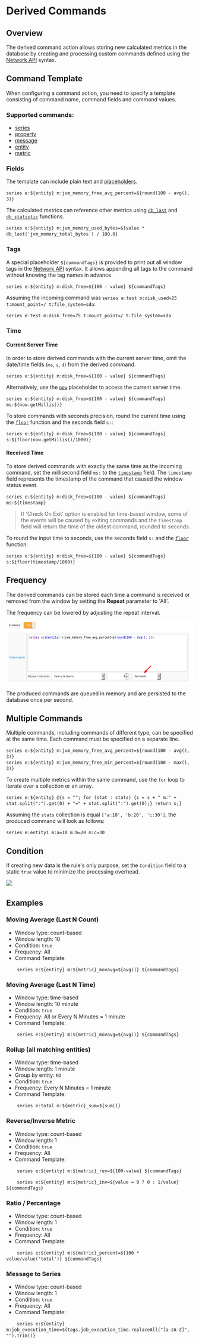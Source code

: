 # Derived Commands

## Overview

The derived command action allows storing new calculated metrics in the database by creating and processing custom commands defined using the [Network API](../api/network/README.md#network-api) syntax.

## Command Template

When configuring a command action, you need to specify a template consisting of command name, command fields and command values.

### Supported commands:

* [series](../api/network/series.md)
* [property](../api/network/property.md)
* [message](../api/network/message.md)
* [entity](../api/network/entity.md)
* [metric](../api/network/metric.md)

### Fields

The template can include plain text and [placeholders](placeholders.md).

```ls
series e:${entity} m:jvm_memory_free_avg_percent=${round(100 - avg(), 3)}
```

The calculated metrics can reference other metrics using [`db_last`](functions-db.md#db_laststring-m) and [`db_statistic`](functions-db.md#db_statistic) functions.

```ls
series e:${entity} m:jvm_memory_used_bytes=${value * db_last('jvm_memory_total_bytes') / 100.0}
```

### Tags

A special placeholder `${commandTags}` is provided to print out all window tags in the [Network API](../api/network/series.md#syntax) syntax. It allows appending all tags to the command without knowing the tag names in advance.

```ls
series e:${entity} m:disk_free=${100 - value} ${commandTags}
```

Assuming the incoming command was `series e:test m:disk_used=25 t:mount_point=/ t:file_system=sda`:

```ls
series e:test m:disk_free=75 t:mount_point=/ t:file_system=sda
```

### Time

#### Current Server Time

In order to store derived commands with the current server time, omit the date/time fields (`ms`, `s`, `d`) from the derived command.

```ls
series e:${entity} m:disk_free=${100 - value} ${commandTags}
```

Alternatively, use the [`now`](window.md#time-fields) placeholder to access the current server time.

```ls
series e:${entity} m:disk_free=${100 - value} ${commandTags} ms:${now.getMillis()}
```

To store commands with seconds precision, round the current time using the [`floor`](functions.md#mathematical-functions) function and the seconds field `s:`:

```ls
series e:${entity} m:disk_free=${100 - value} ${commandTags} s:${floor(now.getMillis()/1000)}
```

#### Received Time

To store derived commands with exactly the same time as the incoming command, set the millisecond field `ms:` to the [`timestamp`](window.md#time-fields) field. The `timestamp` field represents the timestamp of the command that caused the window status event.

```ls
series e:${entity} m:disk_free=${100 - value} ${commandTags} ms:${timestamp}
```

> If 'Check On Exit' option is enabled for time-based window, some of the events will be caused by exiting commands and the `timestamp` field will return the time of the oldest command, rounded to seconds.

To round the input time to seconds, use the seconds field `s:` and the [`floor`](functions.md#mathematical-functions) function:

```ls
series e:${entity} m:disk_free=${100 - value} ${commandTags} s:${floor(timestamp/1000)}
```

## Frequency

The derived commands can be stored each time a command is received or removed from the window by setting the **Repeat** parameter to 'All'.

The frequency can be lowered by adjusting the repeat interval.

![](images/derived_repeat.png)

The produced commands are queued in memory and are persisted to the database once per second.

## Multiple Commands

Multiple commands, including commands of different type, can be specified at the same time. Each command must be specified on a separate line.

```ls
series e:${entity} m:jvm_memory_free_avg_percent=${round(100 - avg(), 3)}
series e:${entity} m:jvm_memory_free_min_percent=${round(100 - max(), 3)}
```

To create multiple metrics within the same command, use the `for` loop to iterate over a collection or an array.

```ls
series e:${entity} @{s = ""; for (stat : stats) {s = s + " m:" + stat.split(":").get(0) + "=" + stat.split(":").get(0);} return s;}
```

Assuming the `stats` collection is equal `['a:10', 'b:20', 'c:30']`, the produced command will look as follows:

```ls
series e:entity1 m:a=10 m:b=20 m:c=30
```

## Condition

If creating new data is the rule's only purpose, set the `Condition` field to a static `true` value to minimize the processing overhead.

![](images/derived-condition.png)

## Examples

### Moving Average (Last N Count)

* Window type: count-based
* Window length: 10
* Condition: `true`
* Frequency: All
* Command Template:

```ls
	series e:${entity} m:${metric}_movavg=${avg()} ${commandTags}
```

### Moving Average (Last N Time)

* Window type: time-based
* Window length: 10 minute
* Condition: `true`
* Frequency: All or Every N Minutes = 1 minute
* Command Template:

```ls
	series e:${entity} m:${metric}_movavg=${avg()} ${commandTags}
```

### Rollup (all matching entities)

* Window type: time-based
* Window length: 1 minute
* Group by entity: `NO`
* Condition: `true`
* Frequency: Every N Minutes = 1 minute
* Command Template:

```ls
	series e:total m:${metric}_sum=${sum()}
```

### Reverse/Inverse Metric

* Window type: count-based
* Window length: 1
* Condition: `true`
* Frequency: All
* Command Template:

```ls
	series e:${entity} m:${metric}_rev=${100-value} ${commandTags}
```

```ls
	series e:${entity} m:${metric}_inv=${value = 0 ? 0 : 1/value} ${commandTags}
```

### Ratio / Percentage

* Window type: count-based
* Window length: 1
* Condition: `true`
* Frequency: All
* Command Template:

```ls
	series e:${entity} m:${metric}_percent=${100 * value/value('total')} ${commandTags}
```

### Message to Series

* Window type: count-based
* Window length: 1
* Condition: `true`
* Frequency: All
* Command Template:

```ls
	series e:${entity} m:job_execution_time=${tags.job_execution_time.replaceAll("[a-zA-Z]", "").trim()}
```
